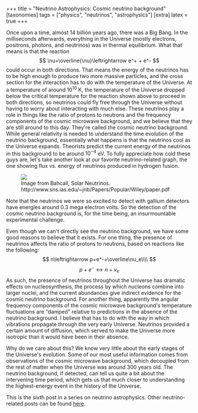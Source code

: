+++
title = "Neutrino Astrophysics: Cosmic neutrino background"
[taxonomies]
tags = ["physics", "neutrinos", "astrophysics"]
[extra]
latex = true
+++

Once upon a time, almost 14 billion years ago, there was a Big Bang. In the
milliseconds afterwards, everything in the Universe (mostly electrons,
positrons, photons, and neutrinos) was in thermal equilibrium. What that
means is that the reaction
$$
\nu+\overline{\nu}\leftrightarrow e^+ + e^-
$$
could occur in both directions. That means the energy of the neutrinos has
to be high enough to produce two more massive particles, and the cross
section for the interaction has to do with the temperature of the Universe.
At a temperature of around $10^{10}$ K, the temperature of the Universe
dropped below the critical temperature for the reaction shown above to
proceed in both directions, so neutrinos could fly free through the
Universe without having to worry about interacting with much else.
These neutrinos play a role in things like the ratio of protons to neutrons
and the frequency components of the cosmic microwave background, and we
believe that they are still around to this day. They're called the cosmic
neutrino background. While general relativity is needed to understand the
time evolution of the neutrino background, essentially what happens is that
the neutrinos cool as the Universe expands. Theorists predict the current
energy of the neutrinos in this background to be around $10^{-4}$ eV. To
fully appreciate how cold these guys are, let's take another look at our
favorite neutrino-related graph, the one showing flux vs. energy of
neutrinos produced in hydrogen fusion.

<figure class="figure">
<img src="/img/201305-solar-neutrinos.png" class="center img-fluid rounded" style="max-width:500px; max-width:100%"/>
<figcaption class="figure-caption">
Image from Bahcall, Solar Neutrinos.
http://www.sns.ias.edu/~jnb/Papers/Popular/Wiley/paper.pdf 
</figcaption>
</figure>

Note that the neutrinos we were so excited to detect with gallium detectors
have energies around 0.3 mega electron volts. So the detection of the
cosmic neutrino background is, for the time being, an insurmountable
experimental challenge.

Even though we can't directly see the neutrino background, we have some
good reasons to believe that it exists. For one thing, the presence of
neutrinos affects the ratio of protons to neutrons, based on reactions like
the following:
$$
n\leftrightarrow p+e^-+\overline\nu_e\\\\
$$
$$
p+e^-\leftrightarrow n + \nu_e
$$
As such, the presence of neutrinos throughout the Universe has dramatic
effects on nucleosynthesis, the process by which nucleons combine into
larger nuclei, and the current abundances give indirect evidence for the
cosmic neutrino background.
For another thing, apparently the angular frequency components of the
cosmic microwave background's temperature fluctuations are "damped"
relative to predictions in the absence of the neutrino background. I
believe that has to do with the way in which vibrations propagate through
the very early Universe. Neutrinos provided a certain amount of diffusion,
which served to make the Universe more isotropic than it would have been in
their absence.

Why do we care about this? We know very little about the early stages of
the Universe's evolution. Some of our most useful information comes from
observations of the cosmic microwave background, which decoupled from the
rest of matter when the Universe was around 300 years old. The neutrino
background, if detected, can tell us quite a bit about the intervening time
period, which gets us that much closer to understanding the highest-energy
event in the history of the Universe.

This is the sixth post in a series on neutrino astrophysics.
Other neutrino-related posts can be found [here](/tags/neutrinos).
